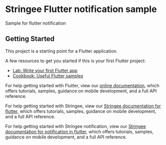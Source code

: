 # Stringee Flutter notification sample 

Sample for flutter notification 

## Getting Started

This project is a starting point for a Flutter application.

A few resources to get you started if this is your first Flutter project:

- [Lab: Write your first Flutter app](https://flutter.dev/docs/get-started/codelab)
- [Cookbook: Useful Flutter samples](https://flutter.dev/docs/cookbook)

For help getting started with Flutter, view our
[online documentation](https://flutter.dev/docs), which offers tutorials,
samples, guidance on mobile development, and a full API reference.

For help getting started with Stringee, view our
[Stringee documentation for flutter](https://developer.stringee.com/docs/getting-started-flutter), which offers tutorials,
samples, guidance on mobile development, and a full API reference.

For help getting started with Stringee notification, view our
[Stringee documentation for notification in flutter](https://developer.stringee.com/docs/push-notification/flutter), which offers tutorials,
samples, guidance on mobile development, and a full API reference.